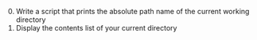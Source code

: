 0. Write a script that prints the absolute path name of the current working directory
1. Display the contents list of your current directory
